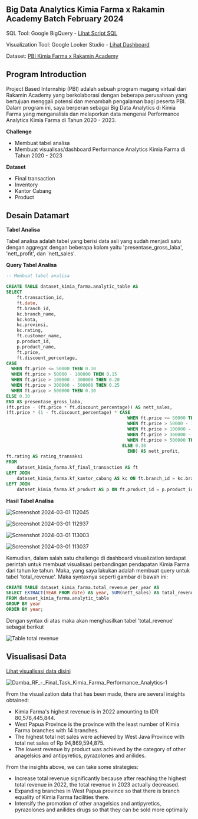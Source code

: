 
**Big Data Analytics Kimia Farma x Rakamin Academy Batch February 2024**
--- 

SQL Tool: Google BigQuery - [Lihat Script SQL](https://github.com/dambarizki28/final-task-kimia-farma-bda/blob/main/query-final-task.sql.txt)

Visualization Tool: Google Looker Studio - [Lihat Dashboard](https://lookerstudio.google.com/reporting/c96de68a-a685-4da6-a80a-6ea799e4fa6e)

Dataset: [PBI Kimia Farma x Rakamin Academy](https://www.rakamin.com/virtual-internship-experience/kimiafarma-big-data-analytics-virtual-internship-program)


Program Introduction
---
Project Based Internship (PBI) adalah sebuah program magang virtual dari Rakamin Academy yang berkolaborasi dengan beberapa perusahaan yang bertujuan menggali potensi dan menambah pengalaman bagi peserta PBI. Dalam program ini, saya berperan sebagai Big Data Analytics di Kimia Farma yang menganalisis dan melaporkan data mengenai Performance Analytics Kimia Farma di Tahun 2020 - 2023.

**Challenge**
- Membuat tabel analisa
- Membuat visualisas/dashboard Performance Analytics Kimia Farma di Tahun 2020 - 2023

**Dataset**
- Final transaction
- Inventory
- Kantor Cabang
- Product



Desain Datamart
---
**Tabel Analisa**

Tabel analisa adalah tabel yang berisi data asli yang sudah menjadi satu dengan aggregat dengan beberapa kolom yaitu 'presentase_gross_laba', 'nett_profit', dan 'nett_sales'. 

**Query Tabel Analisa**


```sql
-- Membuat tabel analisa

CREATE TABLE dataset_kimia_farma.analytic_table AS
SELECT 
    ft.transaction_id,
    ft.date, 
    ft.branch_id, 
    kc.branch_name,
    kc.kota,
    kc.provinsi,
    kc.rating,
    ft.customer_name,
    p.product_id,
    p.product_name,
    ft.price,
    ft.discount_percentage,
CASE
  WHEN ft.price <= 50000 THEN 0.10
  WHEN ft.price > 50000 - 100000 THEN 0.15
  WHEN ft.price > 100000 - 300000 THEN 0.20
  WHEN ft.price > 300000 - 500000 THEN 0.25
  WHEN ft.price > 500000 THEN 0.30
ELSE 0.30
END AS presentase_gross_laba, 
(ft.price - (ft.price * ft.discount_percentage)) AS nett_sales,
(ft.price * (1 - ft.discount_percentage) * CASE
                                              WHEN ft.price <= 50000 THEN 0.10
                                              WHEN ft.price > 50000 - 100000 THEN 0.15
                                              WHEN ft.price > 100000 - 300000 THEN 0.20
                                              WHEN ft.price > 300000 - 500000 THEN 0.25
                                              WHEN ft.price > 500000 THEN 0.30
                                            ELSE 0.30
                                              END) AS nett_profit,
ft.rating AS rating_transaksi
FROM 
    dataset_kimia_farma.kf_final_transaction AS ft 
LEFT JOIN 
    dataset_kimia_farma.kf_kantor_cabang AS kc ON ft.branch_id = kc.branch_id
LEFT JOIN 
    dataset_kimia_farma.kf_product AS p ON ft.product_id = p.product_id;
```

**Hasil Tabel Analisa**

![Screenshot 2024-03-01 112045](https://github.com/dambarizki28/final-task-kimia-farma-bda/assets/161567903/65ca036d-b27a-4375-924f-57c36336cf14)

![Screenshot 2024-03-01 112937](https://github.com/dambarizki28/final-task-kimia-farma-bda/assets/161567903/86f5607e-165a-4f6e-aadf-acec54ef904b)

![Screenshot 2024-03-01 113003](https://github.com/dambarizki28/final-task-kimia-farma-bda/assets/161567903/789c516f-9c71-4c1b-b08f-74ca826d1907)

![Screenshot 2024-03-01 113037](https://github.com/dambarizki28/final-task-kimia-farma-bda/assets/161567903/f2e9c40b-f259-4083-9efd-6a7164ecb60a)

Kemudian, dalam salah satu challenge di dashboard visualization terdapat perintah untuk membuat visualisasi perbandingan pendapatan Kimia Farma dari tahun ke tahun. Maka, yang saya lakukan adalah membuat query untuk tabel 'total_revenue'. Maka syntaxnya seperti gambar di bawah ini:

```sql
CREATE TABLE dataset_kimia_farma.total_revenue_per_year AS
SELECT EXTRACT(YEAR FROM date) AS year, SUM(nett_sales) AS total_revenue
FROM dataset_kimia_farma.analytic_table
GROUP BY year
ORDER BY year;
```

Dengan syntax di atas maka akan menghasilkan tabel 'total_revenue' sebagai berikut

![Table total revenue](https://github.com/dambarizki28/final-task-kimia-farma-bda/assets/161567903/b8a93733-ea17-4662-84b0-a8c0a7432596)




Visualisasi Data
---

[Lihat visualisasi data disini](https://lookerstudio.google.com/reporting/c96de68a-a685-4da6-a80a-6ea799e4fa6e)

![Damba_RF_-_Final_Task_Kimia_Farma_Performance_Analytics-1](https://github.com/dambarizki28/final-task-kimia-farma-bda/assets/161567903/cc17accd-fa4e-4b36-a9e9-f3692d181125)


From the visualization data that has been made, there are several insights obtained:

- Kimia Farma's highest revenue is in 2022 amounting to IDR 80,578,445,844.
- West Papua Province is the province with the least number of Kimia Farma branches with 14 branches.
- The highest total net sales were achieved by West Java Province with total net sales of Rp 94,869,594,875.
- The lowest revenue by product was achieved by the category of other anagelsics and antipyretics, pyrazolones and anilides.

From the insights above, we can take some strategies:

- Increase total revenue significantly because after reaching the highest total revenue in 2022, the total revenue in 2023 actually decreased.
- Expanding branches in West Papua province so that there is branch equality of Kimia Farma facilities there.
- Intensify the promotion of other anagelsics and antipyretics, pyrazolones and anilides drugs so that they can be sold more optimally
